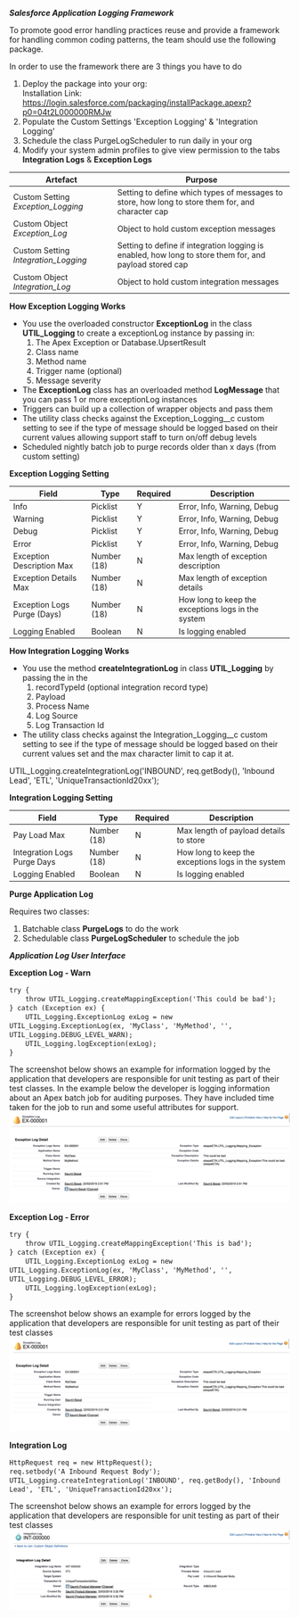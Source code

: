 ***Salesforce Application Logging Framework***

To promote good error handling practices reuse and provide a framework for handling common coding patterns, the team should use the following package.

In order to use the framework there are 3 things you have to do

1. Deploy the package into your org:  
   Installation Link: https://login.salesforce.com/packaging/installPackage.apexp?p0=04t2L000000RMJw
2. Populate the Custom Settings 'Exception Logging' & 'Integration Logging'
3. Schedule the class PurgeLogScheduler to run daily in your org
4. Modify your system admin profiles to give view permission to the tabs **Integration Logs** & **Exception Logs**

| **Artefact** | **Purpose** |
| --- | --- |
| Custom Setting *Exception_Logging* | Setting to define which types of messages to store, how long to store them for, and character cap |
| Custom Object *Exception_Log* | Object to hold custom exception messages |
| Custom Setting *Integration_Logging* | Setting to define if integration logging is enabled, how long to store them for, and payload stored cap |
| Custom Object *Integration_Log* | Object to hold custom integration messages |

**How Exception Logging Works**

- You use the overloaded constructor **ExceptionLog** in the class **UTIL_Logging** to create a exceptionLog instance by passing in:
    1. The Apex Exception or Database.UpsertResult
    2. Class name
    3. Method name
    4. Trigger name (optional)
    5. Message severity
- The **ExceptionLog** class has an overloaded method **LogMessage** that you can pass 1 or more exceptionLog instances
- Triggers can build up a collection of wrapper objects and pass them
- The utility class checks against the Exception_Logging__c custom setting to see if the type of message should be logged based on their current values allowing support staff to turn on/off debug levels
- Scheduled nightly batch job to purge records older than x days (from custom setting)

**Exception Logging Setting**

| **Field** | **Type** | **Required** | **Description** |
| --- | --- | --- | --- |
| Info | Picklist | Y | Error, Info, Warning, Debug |
| Warning | Picklist | Y | Error, Info, Warning, Debug |
| Debug | Picklist | Y | Error, Info, Warning, Debug |
| Error | Picklist | Y | Error, Info, Warning, Debug |
| Exception Description Max | Number (18) | N | Max length of exception description |
| Exception Details Max | Number (18) | N | Max length of exception details |
| Exception Logs Purge (Days) | Number (18) | N | How long to keep the exceptions logs in the system |
| Logging Enabled | Boolean | N | Is logging enabled |

**How Integration Logging Works**

- You use the method **createIntegrationLog** in class **UTIL_Logging** by passing the in the
  1. recordTypeId (optional integration record type)
  2. Payload
  3. Process Name
  4. Log Source
  5. Log Transaction Id
- The utility class checks against the Integration_Logging__c custom setting to see if the type of message should be logged based on their current values set and the max character limit to cap it at.

UTIL_Logging.createIntegrationLog('INBOUND', req.getBody(), 'Inbound Lead', 'ETL', 'UniqueTransactionId20xx');

**Integration Logging Setting**

| **Field** | **Type** | **Required** | **Description** |
| --- | --- | --- | --- |
| Pay Load Max | Number (18) | N | Max length of payload details to store |
| Integration Logs Purge Days | Number (18) | N | How long to keep the exceptions logs in the system |
| Logging Enabled | Boolean | N | Is logging enabled |

**Purge Application Log**

Requires two classes:
  1. Batchable class **PurgeLogs** to do the work
  2. Schedulable class **PurgeLogScheduler** to schedule the job


***Application Log User Interface***

**Exception Log - Warn**
```
try {
	throw UTIL_Logging.createMappingException('This could be bad');
} catch (Exception ex) {  
    UTIL_Logging.ExceptionLog exLog = new UTIL_Logging.ExceptionLog(ex, 'MyClass', 'MyMethod', '', UTIL_Logging.DEBUG_LEVEL_WARN);
  	UTIL_Logging.logException(exLog);
}
```
The screenshot below shows an example for information logged by the application that developers are responsible for unit testing as part of their test classes. In the example below the developer is logging information about an Apex batch job for auditing purposes.  They have included time taken for the job to run and some useful attributes for support.
![Warning](screenShots/Warn_Log.png)

**Exception Log - Error**
```
try {
	throw UTIL_Logging.createMappingException('This is bad');
} catch (Exception ex) {  
    UTIL_Logging.ExceptionLog exLog = new UTIL_Logging.ExceptionLog(ex, 'MyClass', 'MyMethod', '', UTIL_Logging.DEBUG_LEVEL_ERROR);
  	UTIL_Logging.logException(exLog);
}
```
The screenshot below shows an example for errors logged by the application that developers are responsible for unit testing as part of their test classes
![Error](screenShots/Error_Log.png)

**Integration Log**
```
HttpRequest req = new HttpRequest();
req.setbody('A Inbound Request Body');
UTIL_Logging.createIntegrationLog('INBOUND', req.getBody(), 'Inbound Lead', 'ETL', 'UniqueTransactionId20xx');
```
The screenshot below shows an example for errors logged by the application that developers are responsible for unit testing as part of their test classes
![Error](screenShots/Integration_Log.png)
